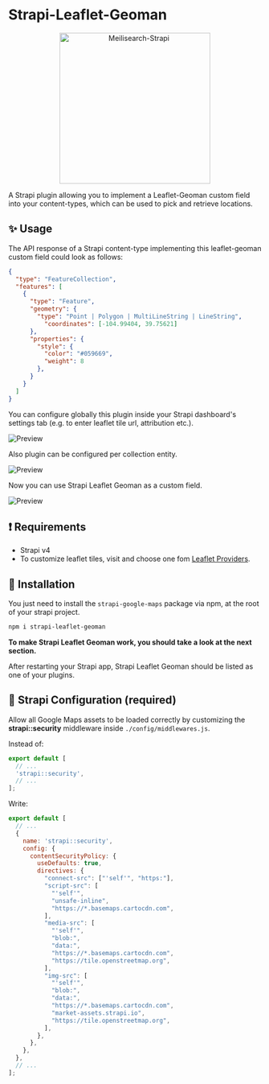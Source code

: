 # Strapi-Leaflet-Geoman


<p align="center">
  <img src="https://raw.githubusercontent.com/shadjiu/strapi-leaflet-geoman/main/pictures/logo.svg" alt="Meilisearch-Strapi" width="300" height="300" />
</p>


A Strapi plugin allowing you to implement a Leaflet-Geoman custom field into your content-types, which can be used to pick and retrieve locations.

## ✨ Usage

The API response of a Strapi content-type implementing this leaflet-geoman custom field could look as follows:

```json
{
  "type": "FeatureCollection",
  "features": [
    {
      "type": "Feature",
      "geometry": {
        "type": "Point | Polygon | MultiLineString | LineString",
          "coordinates": [-104.99404, 39.75621]
      },
      "properties": {
      	"style": {
          "color": "#059669",
          "weight": 8
        },
      }
    }
  ]
}
```

You can configure globally this plugin inside your Strapi dashboard's settings tab (e.g. to enter leaflet tile url, attribution etc.).

![Preview](https://github.com/shadjiu/strapi-leaflet-geoman/blob/main/pictures/global-configuration.gif?raw=true)

Also plugin can be configured per collection entity.

![Preview](https://github.com/shadjiu/strapi-leaflet-geoman/blob/main/pictures/entity-configuration.gif?raw=true)

Now you can use Strapi Leaflet Geoman as a custom field.

![Preview](https://github.com/shadjiu/strapi-leaflet-geoman/blob/main/pictures/result.gif?raw=true)

## ❗ Requirements

- Strapi v4
- To customize leaflet tiles, visit and choose one fom [Leaflet Providers](https://leaflet-extras.github.io/leaflet-providers/preview/).

## 🔧 Installation

You just need to install the `strapi-google-maps` package via npm, at the root of your strapi project.

```bash
npm i strapi-leaflet-geoman
```

**To make Strapi Leaflet Geoman work, you should take a look at the next section.**

After restarting your Strapi app, Strapi Leaflet Geoman should be listed as one of your plugins.

## 🚀 Strapi Configuration (required)

Allow all Google Maps assets to be loaded correctly by customizing the **strapi::security** middleware inside `./config/middlewares.js`.

Instead of:

```js
export default [
  // ...
  'strapi::security',
  // ...
];
```

Write:

```js
export default [
  // ...
  {
    name: 'strapi::security',
    config: {
      contentSecurityPolicy: {
        useDefaults: true,
        directives: {
          "connect-src": ["'self'", "https:"],
          "script-src": [
            "'self'",
            "unsafe-inline",
            "https://*.basemaps.cartocdn.com",
          ],
          "media-src": [
            "'self'",
            "blob:",
            "data:",
            "https://*.basemaps.cartocdn.com",
            "https://tile.openstreetmap.org",
          ],
          "img-src": [
            "'self'",
            "blob:",
            "data:",
            "https://*.basemaps.cartocdn.com",
            "market-assets.strapi.io",
            "https://tile.openstreetmap.org",
          ],
        },
      },
    },
  },
  // ...
];
```
